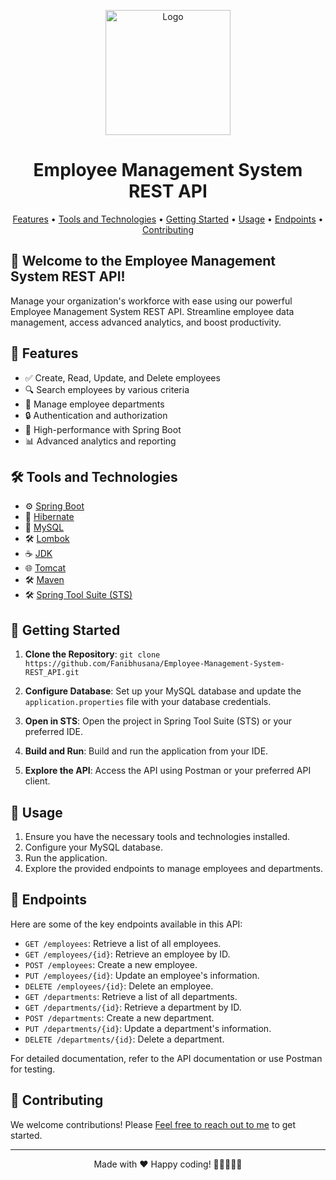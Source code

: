<p align="center">
  <img src="https://upload.wikimedia.org/wikipedia/commons/7/79/Spring_Boot.svg"alt="Logo" width="200" height="200">
</p>

<h1 align="center">Employee Management System REST API</h1>

<p align="center">
  <a href="#features">Features</a> •
  <a href="#tools-and-technologies">Tools and Technologies</a> •
  <a href="#getting-started">Getting Started</a> •
  <a href="#usage">Usage</a> •
  <a href="#endpoints">Endpoints</a> •
  <a href="#contributing">Contributing</a> 
</p>

## 🚀 Welcome to the Employee Management System REST API!

Manage your organization's workforce with ease using our powerful Employee Management System REST API. Streamline employee data management, access advanced analytics, and boost productivity.

## 🌟 Features

- ✅ Create, Read, Update, and Delete employees
- 🔍 Search employees by various criteria
- 🏢 Manage employee departments
- 🔒 Authentication and authorization
- 🚀 High-performance with Spring Boot
- 📊 Advanced analytics and reporting

## 🛠️ Tools and Technologies

- ⚙️ [Spring Boot](https://spring.io/projects/spring-boot)
- 🔄 [Hibernate](https://hibernate.org/)
- 🐬 [MySQL](https://www.mysql.com/)
- 🛠️ [Lombok](https://projectlombok.org/)
- ☕ [JDK](https://www.oracle.com/java/)
- 🌐 [Tomcat](https://tomcat.apache.org/)
- 🛠️ [Maven](https://maven.apache.org/)
- 🛠️ [Spring Tool Suite (STS)](https://spring.io/tools)

## 🚀 Getting Started

1. **Clone the Repository**: `git clone https://github.com/Fanibhusana/Employee-Management-System-REST_API.git`

2. **Configure Database**: Set up your MySQL database and update the `application.properties` file with your database credentials.

3. **Open in STS**: Open the project in Spring Tool Suite (STS) or your preferred IDE.

4. **Build and Run**: Build and run the application from your IDE.

5. **Explore the API**: Access the API using Postman or your preferred API client.

## 📝 Usage

1. Ensure you have the necessary tools and technologies installed.
2. Configure your MySQL database.
3. Run the application.
4. Explore the provided endpoints to manage employees and departments.

## 📡 Endpoints

Here are some of the key endpoints available in this API:

- `GET /employees`: Retrieve a list of all employees.
- `GET /employees/{id}`: Retrieve an employee by ID.
- `POST /employees`: Create a new employee.
- `PUT /employees/{id}`: Update an employee's information.
- `DELETE /employees/{id}`: Delete an employee.
- `GET /departments`: Retrieve a list of all departments.
- `GET /departments/{id}`: Retrieve a department by ID.
- `POST /departments`: Create a new department.
- `PUT /departments/{id}`: Update a department's information.
- `DELETE /departments/{id}`: Delete a department.

For detailed documentation, refer to the API documentation or use Postman for testing.

## 🤝 Contributing

We welcome contributions! Please [Feel free to reach out to me](https://forms.gle/5VPwFY7KtV1V6W4i8) to get started.


---

<p align="center">
  Made with ❤️
  Happy coding! 🚀👩‍💻👨‍💻
</p>
